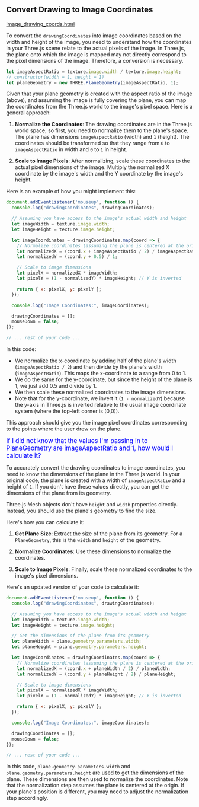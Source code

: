 ## Convert Drawing to Image Coordinates

[image\_drawing\_coords.html](../Code/Ales_Inferno/image_drawing_coords.html)

To convert the `drawingCoordinates` into image coordinates based on the width and height of the image, you need to understand how the coordinates in your Three.js scene relate to the actual pixels of the image. In Three.js, the plane onto which the image is mapped may not directly correspond to the pixel dimensions of the image. Therefore, a conversion is necessary.

```js
let imageAspectRatio = texture.image.width / texture.image.height;
// constructor(width = 1, height = 1)
let planeGeometry = new THREE.PlaneGeometry(imageAspectRatio, 1);
```

Given that your plane geometry is created with the aspect ratio of the image (above), and assuming the image is fully covering the plane, you can map the coordinates from the Three.js world to the image's pixel space. Here is a general approach:

1. **Normalize the Coordinates**: The drawing coordinates are in the Three.js world space, so first, you need to normalize them to the plane's space. The plane has dimensions `imageAspectRatio` (width) and `1` (height). The coordinates should be transformed so that they range from `0` to `imageAspectRatio` in width and `0` to `1` in height.

2. **Scale to Image Pixels**: After normalizing, scale these coordinates to the actual pixel dimensions of the image. Multiply the normalized X coordinate by the image's width and the Y coordinate by the image's height.

Here is an example of how you might implement this:

```javascript
document.addEventListener('mouseup', function () {
  console.log("drawingCoordinates", drawingCoordinates);

  // Assuming you have access to the image's actual width and height
  let imageWidth = texture.image.width;
  let imageHeight = texture.image.height;

  let imageCoordinates = drawingCoordinates.map(coord => {
    // Normalize coordinates (assuming the plane is centered at the origin)
    let normalizedX = (coord.x + imageAspectRatio / 2) / imageAspectRatio;
    let normalizedY = (coord.y + 0.5) / 1;

    // Scale to image dimensions
    let pixelX = normalizedX * imageWidth;
    let pixelY = (1 - normalizedY) * imageHeight; // Y is inverted

    return { x: pixelX, y: pixelY };
  });

  console.log("Image Coordinates:", imageCoordinates);

  drawingCoordinates = [];
  mouseDown = false;
});

// ... rest of your code ...
```

In this code:

- We normalize the x-coordinate by adding half of the plane's width (`imageAspectRatio / 2`) and then divide by the plane's width (`imageAspectRatio`). This maps the x-coordinate to a range from 0 to 1.
- We do the same for the y-coordinate, but since the height of the plane is 1, we just add 0.5 and divide by 1.
- We then scale these normalized coordinates to the image dimensions.
- Note that for the y-coordinate, we invert it (`1 - normalizedY`) because the y-axis in Three.js is inverted relative to the usual image coordinate system (where the top-left corner is (0,0)).

This approach should give you the image pixel coordinates corresponding to the points where the user drew on the plane.

<span style="color:blue;font-size:larger;">If I did not know that the values I'm passing in to PlaneGeometry are imageAspectRatio and 1, how would I calculate it?</span>

To accurately convert the drawing coordinates to image coordinates, you need to know the dimensions of the plane in the Three.js world. In your original code, the plane is created with a width of `imageAspectRatio` and a height of `1`. If you don't have these values directly, you can get the dimensions of the plane from its geometry.

Three.js Mesh objects don't have `height` and `width` properties directly. Instead, you should use the plane's geometry to find the size.

Here's how you can calculate it:

1. **Get Plane Size**: Extract the size of the plane from its geometry. For a `PlaneGeometry`, this is the `width` and `height` of the geometry.

2. **Normalize Coordinates**: Use these dimensions to normalize the coordinates.

3. **Scale to Image Pixels**: Finally, scale these normalized coordinates to the image's pixel dimensions.

Here's an updated version of your code to calculate it:

```javascript
document.addEventListener('mouseup', function () {
  console.log("drawingCoordinates", drawingCoordinates);

  // Assuming you have access to the image's actual width and height
  let imageWidth = texture.image.width;
  let imageHeight = texture.image.height;

  // Get the dimensions of the plane from its geometry
  let planeWidth = plane.geometry.parameters.width;
  let planeHeight = plane.geometry.parameters.height;

  let imageCoordinates = drawingCoordinates.map(coord => {
    // Normalize coordinates (assuming the plane is centered at the origin)
    let normalizedX = (coord.x + planeWidth / 2) / planeWidth;
    let normalizedY = (coord.y + planeHeight / 2) / planeHeight;

    // Scale to image dimensions
    let pixelX = normalizedX * imageWidth;
    let pixelY = (1 - normalizedY) * imageHeight; // Y is inverted

    return { x: pixelX, y: pixelY };
  });

  console.log("Image Coordinates:", imageCoordinates);

  drawingCoordinates = [];
  mouseDown = false;
});

// ... rest of your code ...
```

In this code, `plane.geometry.parameters.width` and `plane.geometry.parameters.height` are used to get the dimensions of the plane. These dimensions are then used to normalize the coordinates. Note that the normalization step assumes the plane is centered at the origin. If your plane's position is different, you may need to adjust the normalization step accordingly.

<br>
